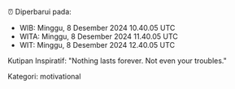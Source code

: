 ⏰ Diperbarui pada:
- WIB: Minggu, 8 Desember 2024 10.40.05 UTC
- WITA: Minggu, 8 Desember 2024 11.40.05 UTC
- WIT: Minggu, 8 Desember 2024 12.40.05 UTC

Kutipan Inspiratif:
"Nothing lasts forever. Not even your troubles."


Kategori: motivational

